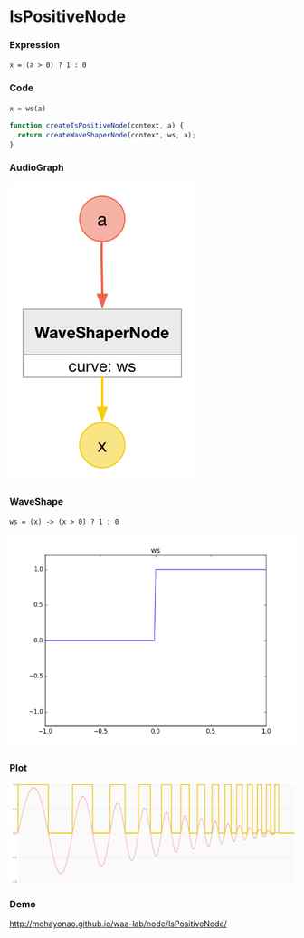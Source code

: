 # IsPositiveNode

### Expression

`x = (a > 0) ? 1 : 0`

### Code

`x = ws(a)`

```js
function createIsPositiveNode(context, a) {
  return createWaveShaperNode(context, ws, a);
}
```

### AudioGraph

![](IsPositiveNode.png)

### WaveShape

`ws = (x) -> (x > 0) ? 1 : 0`

![](IsPositiveNodeWaveShape.png)

### Plot

![](IsPositiveNodePlot.png)

### Demo

http://mohayonao.github.io/waa-lab/node/IsPositiveNode/
